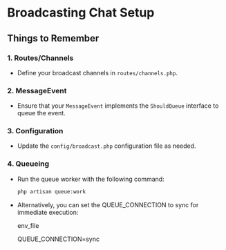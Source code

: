 # Broadcasting Chat Setup

## Things to Remember

### 1. Routes/Channels

-   Define your broadcast channels in `routes/channels.php`.

### 2. MessageEvent

-   Ensure that your `MessageEvent` implements the `ShouldQueue` interface to queue the event.

### 3. Configuration

-   Update the `config/broadcast.php` configuration file as needed.

### 4. Queueing

-   Run the queue worker with the following command:

    ```bash
    php artisan queue:work
    ```

-   Alternatively, you can set the QUEUE_CONNECTION to sync for immediate execution:

    env_file

    QUEUE_CONNECTION=sync
